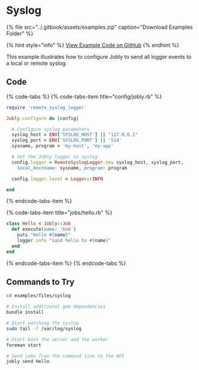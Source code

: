 # Syslog

{% file src="../.gitbook/assets/examples.zip" caption="Download Examples Folder" %}

{% hint style="info" %}
[View Example Code on GitHub](https://github.com/DannyBen/jobly-docs/tree/master/examples/files/syslog)
{% endhint %}

This example illustrates how to configure Jobly to send all logger events to a local or remote syslog.

## Code

{% code-tabs %}
{% code-tabs-item title="config/jobly.rb" %}
```ruby
require 'remote_syslog_logger'

Jobly.configure do |config|

  # Configure syslog parameters
  syslog_host = ENV['SYSLOG_HOST'] || "127.0.0.1"
  syslog_port = ENV['SYSLOG_PORT'] || '514'
  sysname, program = 'my-host', 'my-app'

  # Set the Jobly logger to syslog
  config.logger = RemoteSyslogLogger.new syslog_host, syslog_port, 
    local_hostname: sysname, program: program

  config.logger.level = Logger::INFO

end
```
{% endcode-tabs-item %}

{% code-tabs-item title="jobs/hello.rb" %}
```ruby
class Hello < Jobly::Job
  def execute(name: 'bob')
    puts "Hello #{name}"
    logger.info "said hello to #{name}"
  end
end
```
{% endcode-tabs-item %}
{% endcode-tabs %}

## Commands to Try

```bash
cd examples/files/syslog

# Install additional gem dependencies
bundle install

# Start watching the syslog
sudo tail -f /var/log/syslog

# Start both the server and the worker
foreman start

# Send jobs from the command line to the API
jobly send Hello
```

